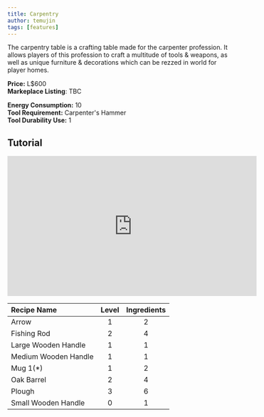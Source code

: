 ```yaml
---
title: Carpentry
author: temujin
tags: [features]
---
```

The carpentry table is a crafting table made for the carpenter profession. It allows players of this profession to craft a multitude of tools & weapons, as well as unique furniture & decorations which can be rezzed in world for player homes.

**Price:** L$600<br>
**Markeplace Listing**: TBC<br>

**Energy Consumption:** 10<br>
**Tool Requirement:** Carpenter's Hammer<br>
**Tool Durability Use:** 1

## Tutorial
<iframe width="560" height="315" src="https://www.youtube.com/embed/441VR-o1nFY" frameborder="0" allow="accelerometer; autoplay; encrypted-media; gyroscope; picture-in-picture" allowfullscreen></iframe>

| Recipe Name          | Level | Ingredients |
|:---------------------|:-----:|:-----------:|
| Arrow                |   1   |     2       |
| Fishing Rod          |   2   |     4       |
| Large Wooden Handle  |   1   |     1       |
| Medium Wooden Handle |   1   |     1       |
| Mug 1(*)             |   1   |     2       |
| Oak Barrel           |   2   |     4       |
| Plough               |   3   |     6       |
| Small Wooden Handle  |   0   |     1       |
